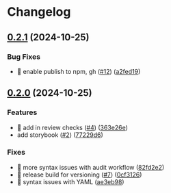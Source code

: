 # Changelog

## [0.2.1](https://github.com/theholocron/react-template/compare/v0.2.0...v0.2.1) (2024-10-25)


### Bug Fixes

* 💚 enable publish to npm, gh ([#12](https://github.com/theholocron/react-template/issues/12)) ([a2fed19](https://github.com/theholocron/react-template/commit/a2fed19a61e8384574c5cec85c6f2591177f554b))

## [0.2.0](https://github.com/theholocron/react-template/compare/v0.1.0...v0.2.0) (2024-10-25)

### Features

-   💚 add in review checks ([#4](https://github.com/theholocron/react-template/issues/4)) ([363e26e](https://github.com/theholocron/react-template/commit/363e26eef7199ed4f0957fbce9679892aab222fb))
-   add storybook ([#2](https://github.com/theholocron/react-template/issues/2)) ([77229d6](https://github.com/theholocron/react-template/commit/77229d633b3d29b9e1d4ccf305049e8016966eca))

### Fixes

-   💚 more syntax issues with audit workflow ([82fd2e2](https://github.com/theholocron/react-template/commit/82fd2e2ed45838c582f27bd10fdc276f0efc2bd5))
-   💚 release build for versioning ([#7](https://github.com/theholocron/react-template/issues/7)) ([0cf3126](https://github.com/theholocron/react-template/commit/0cf31265169f48de4f579a3cfb9c07930a149f1d))
-   💚 syntax issues with YAML ([ae3eb98](https://github.com/theholocron/react-template/commit/ae3eb98c9206e2ac16774fd864366855b6fe43b0))
